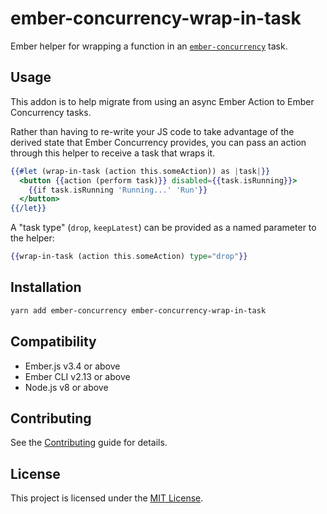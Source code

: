 # ember-concurrency-wrap-in-task

Ember helper for wrapping a function in an [`ember-concurrency`](https://github.com/machty/ember-concurrency) task.

## Usage

This addon is to help migrate from using an async Ember Action to Ember Concurrency tasks.

Rather than having to re-write your JS code to take advantage of the derived state that Ember Concurrency provides, you can pass an action through this helper to receive a task that wraps it.

```handlebars
{{#let (wrap-in-task (action this.someAction)) as |task|}}
  <button {{action (perform task)}} disabled={{task.isRunning}}>
    {{if task.isRunning 'Running...' 'Run'}}
  </button>
{{/let}}
```

A "task type" (`drop`, `keepLatest`) can be provided as a named parameter to the helper:

```handlebars
{{wrap-in-task (action this.someAction) type="drop"}}
```

## Installation

```bash
yarn add ember-concurrency ember-concurrency-wrap-in-task
```

## Compatibility

- Ember.js v3.4 or above
- Ember CLI v2.13 or above
- Node.js v8 or above

## Contributing

See the [Contributing](CONTRIBUTING.md) guide for details.

## License

This project is licensed under the [MIT License](LICENSE.md).
